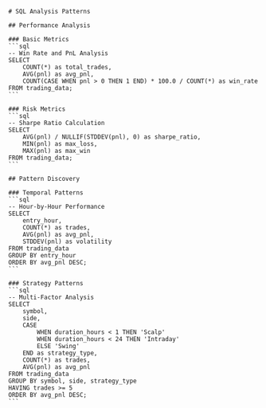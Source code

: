 
    # SQL Analysis Patterns
    
    ## Performance Analysis
    
    ### Basic Metrics
    ```sql
    -- Win Rate and PnL Analysis
    SELECT 
        COUNT(*) as total_trades,
        AVG(pnl) as avg_pnl,
        COUNT(CASE WHEN pnl > 0 THEN 1 END) * 100.0 / COUNT(*) as win_rate
    FROM trading_data;
    ```
    
    ### Risk Metrics
    ```sql
    -- Sharpe Ratio Calculation
    SELECT 
        AVG(pnl) / NULLIF(STDDEV(pnl), 0) as sharpe_ratio,
        MIN(pnl) as max_loss,
        MAX(pnl) as max_win
    FROM trading_data;
    ```
    
    ## Pattern Discovery
    
    ### Temporal Patterns
    ```sql
    -- Hour-by-Hour Performance
    SELECT 
        entry_hour,
        COUNT(*) as trades,
        AVG(pnl) as avg_pnl,
        STDDEV(pnl) as volatility
    FROM trading_data
    GROUP BY entry_hour
    ORDER BY avg_pnl DESC;
    ```
    
    ### Strategy Patterns
    ```sql
    -- Multi-Factor Analysis
    SELECT 
        symbol,
        side,
        CASE 
            WHEN duration_hours < 1 THEN 'Scalp'
            WHEN duration_hours < 24 THEN 'Intraday'
            ELSE 'Swing'
        END as strategy_type,
        COUNT(*) as trades,
        AVG(pnl) as avg_pnl
    FROM trading_data
    GROUP BY symbol, side, strategy_type
    HAVING trades >= 5
    ORDER BY avg_pnl DESC;
    ```
    